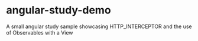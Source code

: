 # angular-study-demo
A small angular study sample showcasing HTTP_INTERCEPTOR and the use of Observables with a View
